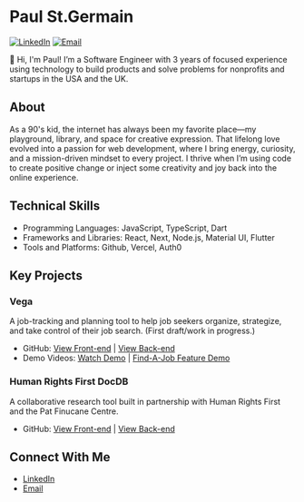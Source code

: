 # Paul St.Germain
[![LinkedIn](https://img.shields.io/badge/LinkedIn-Connect-blue)](https://www.linkedin.com/in/paul-stgermain/)
[![Email](https://img.shields.io/badge/Email-Connect-Green
)](mailto:paulg.stgermain@gmail.com)

👋 Hi, I'm Paul! I’m a Software Engineer with 3 years of focused experience using technology to build products and solve problems for nonprofits and startups in the USA and the UK. 

## About
As a 90's kid, the internet has always been my favorite place—my playground, library, and space for creative expression. That lifelong love evolved into a passion for web development, where I bring energy, curiosity, and a mission-driven mindset to every project. I thrive when I’m using code to create positive change or inject some creativity and joy back into the online experience.

## Technical Skills
- Programming Languages: JavaScript, TypeScript, Dart
- Frameworks and Libraries: React, Next, Node.js, Material UI, Flutter
- Tools and Platforms: Github, Vercel, Auth0

## Key Projects
### Vega
A job-tracking and planning tool to help job seekers organize, strategize, and take control of their job search. (First draft/work in progress.)
- GitHub: [View Front-end](https://github.com/paulstgermain/vega-fe) | [View Back-end](https://github.com/paulstgermain/vega-be)
- Demo Videos: [Watch Demo](https://www.youtube.com/watch?v=NjSP83HS4bg) | [Find-A-Job Feature Demo](https://www.youtube.com/watch?v=RwPbEVoYpzU)

### Human Rights First DocDB
A collaborative research tool built in partnership with Human Rights First and the Pat Finucane Centre.
- GitHub: [View Front-end](https://github.com/paulstgermain/human-rights-first-docdb-fe) | [View Back-end](https://github.com/paulstgermain/human-rights-first-docdb-be)

## Connect With Me
- [LinkedIn](https://www.linkedin.com/in/paul-stgermain/)
- [Email](mailto:paulg.stgermain@gmail.com)
